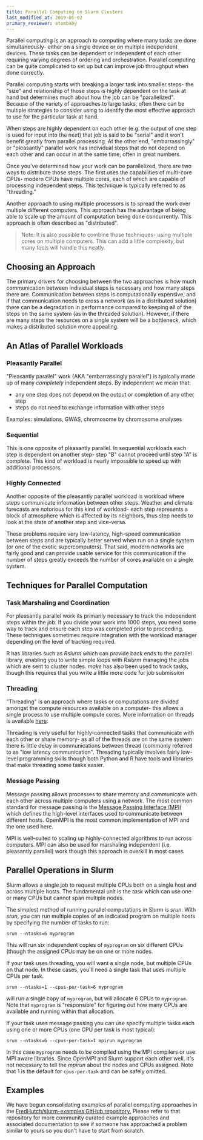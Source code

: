 ```yaml
---
title: Parallel Computing on Slurm Clusters
last_modified_at: 2019-05-02
primary_reviewer: atombaby
---
```


Parallel computing is an approach to computing where many tasks are done
simultaneously- either on a single device or on multiple independent devices.
These tasks can be dependent or independent of each other requiring varying
degrees of ordering and orchestration.  Parallel computing can be quite
complicated to set up but can improve job throughput when done correctly.

Parallel computing starts with breaking a larger task into smaller steps- the
"size" and relationship of those steps is highly dependent on the task at hand
but determines much about how the job can be "parallelized". Because of the
variety of approaches to large tasks, often there can be multiple strategies to
consider using to identify the most effective approach to use for the
particular task at hand.

When steps are highly dependent on each other (e.g. the output of one step is
used for input into the next) that job is said to be "serial" and it won't
benefit greatly from parallel processing.  At the other end, "embarrassingly" or
"pleasantly" parallel work has individual steps that do not depend on each
other and can occur in at the same time, often in great numbers.

Once you've determined how your work can be parallelized, there are two ways
to distribute those steps.  The first uses the capabilities of multi-core
CPUs- modern CPUs have multiple cores, each of which are capable of processing
independent steps.  This technique is typically referred to as "threading."

Another approach to using multiple processors is to spread the work over
multiple different computers.  This approach has the advantage of being
able to scale up the amount of computation being done concurrently.  This
approach is often described as "distributed".

> Note: It is also possible to combine those techniques- using multiple cores
> on multiple computers.  This can add a little complexity, but many tools will
> handle this neatly.

## Choosing an Approach

The primary drivers for choosing between the two approaches is how much
communication between individual steps is necessary and how many steps there
are.  Communication between steps is computationally expensive, and if that
communication needs to cross a network (as in a distributed solution) there can
be a degradation in performance compared to keeping all of the steps on the
same system (as in the threaded solution).  However, if there are many steps
the resources on a single system will be a bottleneck, which makes a
distributed solution more appealing.

## An Atlas of Parallel Workloads

### Pleasantly Parallel

"Pleasantly parallel" work (AKA "embarrassingly parallel") is typically made up
of many _completely_ independent steps.  By independent we mean that:

  - any one step does not depend on the output or completion of any other step
  - steps do not need to exchange information with other steps

Examples: simulations, GWAS, chromosome by chromosome analyses

### Sequential

This is one opposite of pleasantly parallel.  In sequential workloads each step
is dependent on another step- step "B" cannot proceed until step "A" is
complete. This kind of workload is nearly impossible to speed up with
additional processors.

### Highly Connected

Another opposite of the pleasantly parallel workload is workload where steps
communicate information between other steps.  Weather and climate forecasts are
notorious for this kind of workload- each step represents a block of atmosphere
which is affected by its neighbors, thus step needs to look at the state of
another step and vice-versa.

These problems require very low-latency, high-speed communication between steps
and are typically better served when run on a single system (or one of the
exotic supercomputers).  That said, modern networks are fairly good and can
provide usable service for this communication if the number of steps greatly
exceeds the number of cores available on a single system.

## Techniques for Parallel Computation

### Task Marshaling and Coordination

For pleasantly parallel work its primarily necessary to track the independent
steps within the job.  If you divide your work into 1000 steps, you need some
way to track and ensure each step was completed prior to proceeding.  These
techniques sometimes require integration with the workload manager depending on
the level of tracking required.

R has libraries such as _Rslurm_ which can provide back ends to the parallel
library, enabling you to write simple loops with _Rslurm_ managing the jobs
which are sent to cluster nodes.  _make_ has also been used to track tasks,
though this requires that you write a little more code for job submission

### Threading

"Threading" is an approach where tasks or computations are divided amongst the
compute resources available on a computer- this allows a single process to use
multiple compute cores.  More information on threads is available
[here](https://en.wikipedia.org/wiki/Thread_(computing)).

Threading is very useful for highly-connected tasks that communicate with each
other or share memory- as all of the threads are on the same system there is
little delay in communications between thread (commonly referred to as "low
latency communication".  Threading typically involves fairly low-level
programming skills though both Python and R have tools and libraries that make
threading some tasks easier.

### Message Passing

Message passing allows processes to share memory and communicate with each
other across multiple computers using a network.  The most common standard for
message passing is the [Message Passing Interface
(MPI)](https://www.mpi-forum.org/) which defines the high-level interfaces used
to communicate between different hosts. OpenMPI is the most common
implementation of MPI and the one used here.

MPI is well-suited to scaling up highly-connected algorithms to run across
computers.  MPI can also be used for marshaling independent (i.e. pleasantly
parallel) work though this approach is overkill in most cases.

## Parallel Operations in Slurm

Slurm allows a single job to request multiple CPUs both on a single host and
across multiple hosts.  The fundamental unit is the _task_ which can use one or
many CPUs but cannot span multiple nodes.

The simplest method of running parallel computations in Slurm is _srun_.  With _srun_, you can run multiple copies of an indicated program on multiple hosts by specifying the number of tasks to run:

    srun --ntasks=6 myprogram


This will run six independent copies of `myprogram` on six different CPUs (though the assigned CPUs may be on one or more nodes.

If your task uses threading, you will want a single node, but multiple CPUs on
that node.  In these cases, you'll need a single task that uses multiple CPUs
per task.

    srun --ntasks=1 --cpus-per-task=6 myprogram


will run a single copy of `myprogram`, but will allocate 6 CPUs to `myprogram`.
Note that `myprogram` is "responsible" for figuring out how many CPUs are
available and running within that allocation.

If your task uses message passing you can use specify multiple tasks each using one or more CPUs (one CPU per task is most typical):

    srun --ntasks=6 --cpus-per-task=1 mpirun myprogram


In this case `myprogram` needs to be compiled using the MPI compilers or use MPI aware libraries.  Since OpenMPI and Slurm support each other well, it's not necessary to tell the _mpirun_ about the nodes and CPUs assigned.  Note that 1 is the default for `cpus-per-task` and can be safely omitted.

## Examples

We have begun consolidating examples of parallel computing approaches in the
[FredHutch/slurm-examples
GitHub repository.](https://github.com/FredHutch/slurm-examples)  Please refer to that
repository for more community curated example approaches and associated
documentation to see if someone has approached a problem similar to yours so
you don't have to start from scratch.

